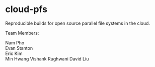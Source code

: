# cloud-pfs
Reproducible builds for open source parallel file systems in the cloud.

Team Members:

Nam Pho  
Evan Stanton  
Eric Kim  
Min Hwang
Vishank Rughwani 
David Liu 

